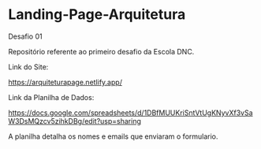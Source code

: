 # Landing-Page-Arquitetura
Desafio 01

Repositório referente ao primeiro desafio da Escola DNC.

Link do Site:

https://arquiteturapage.netlify.app/

Link da Planilha de Dados:

https://docs.google.com/spreadsheets/d/1DBfMUUKriSntVtUgKNyvXf3vSaW3DsMQzcv5zihkDBg/edit?usp=sharing

A planilha detalha os nomes e emails que enviaram o formulario.
